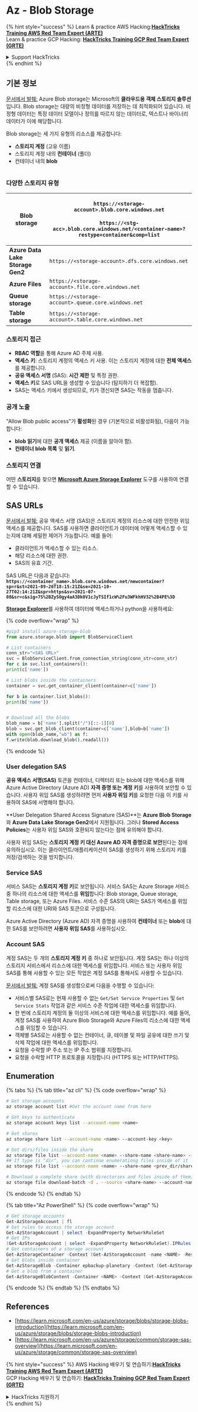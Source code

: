 # Az - Blob Storage

{% hint style="success" %}
Learn & practice AWS Hacking:<img src="/.gitbook/assets/image.png" alt="" data-size="line">[**HackTricks Training AWS Red Team Expert (ARTE)**](https://training.hacktricks.xyz/courses/arte)<img src="/.gitbook/assets/image.png" alt="" data-size="line">\
Learn & practice GCP Hacking: <img src="/.gitbook/assets/image (2).png" alt="" data-size="line">[**HackTricks Training GCP Red Team Expert (GRTE)**<img src="/.gitbook/assets/image (2).png" alt="" data-size="line">](https://training.hacktricks.xyz/courses/grte)

<details>

<summary>Support HackTricks</summary>

* [**구독 플랜**](https://github.com/sponsors/carlospolop)을 확인하세요!
* 💬 [**Discord 그룹**](https://discord.gg/hRep4RUj7f) 또는 [**telegram 그룹**](https://t.me/peass)에 가입하거나 **Twitter** 🐦 [**@hacktricks\_live**](https://twitter.com/hacktricks\_live)을 팔로우하세요.
* [**HackTricks**](https://github.com/carlospolop/hacktricks) 및 [**HackTricks Cloud**](https://github.com/carlospolop/hacktricks-cloud) github 저장소에 PR을 제출하여 해킹 트릭을 공유하세요.

</details>
{% endhint %}

## 기본 정보

[문서에서 발췌:](https://learn.microsoft.com/en-us/azure/storage/blobs/storage-blobs-overview) Azure Blob storage는 Microsoft의 **클라우드용 객체 스토리지 솔루션**입니다. Blob storage는 대량의 비정형 데이터를 저장하는 데 최적화되어 있습니다. 비정형 데이터는 특정 데이터 모델이나 정의를 따르지 않는 데이터로, 텍스트나 바이너리 데이터가 이에 해당합니다.

Blob storage는 세 가지 유형의 리소스를 제공합니다:

* **스토리지 계정** (고유 이름)
* 스토리지 계정 내의 **컨테이너** (폴더)
* 컨테이너 내의 **blob**

<figure><img src="../../../.gitbook/assets/image (114).png" alt=""><figcaption></figcaption></figure>

### 다양한 스토리지 유형

| **Blob storage**                 | <p><code>https://&#x3C;storage-account>.blob.core.windows.net</code><br><br><code>https://&#x3C;stg-acc>.blob.core.windows.net/&#x3C;container-name>?restype=container&#x26;comp=list</code></p> |
| -------------------------------- | ------------------------------------------------------------------------------------------------------------------------------------------------------------------------------------------------ |
| **Azure Data Lake Storage Gen2** | `https://<storage-account>.dfs.core.windows.net`                                                                                                                                                 |
| **Azure Files**                  | `https://<storage-account>.file.core.windows.net`                                                                                                                                                |
| **Queue storage**                | `https://<storage-account>.queue.core.windows.net`                                                                                                                                               |
| **Table storage**                | `https://<storage-account>.table.core.windows.net`                                                                                                                                               |

### 스토리지 접근 <a href="#about-blob-storage" id="about-blob-storage"></a>

* **RBAC 역할**을 통해 Azure AD 주체 사용.
* **액세스 키**: 스토리지 계정의 액세스 키 사용. 이는 스토리지 계정에 대한 **전체 액세스**를 제공합니다.
* **공유 액세스 서명** (SAS): **시간 제한** 및 특정 권한.
* **액세스 키**로 SAS URL을 생성할 수 있습니다 (탐지하기 더 복잡함).
* SAS는 액세스 키에서 생성되므로, 키가 갱신되면 SAS는 작동을 멈춥니다.

### 공개 노출

"Allow Blob public access"가 **활성화**된 경우 (기본적으로 비활성화됨), 다음이 가능합니다:

* **blob 읽기**에 대한 **공개 액세스** 제공 (이름을 알아야 함).
* **컨테이너 blob 목록** 및 **읽기**.

### 스토리지 연결

어떤 **스토리지**를 찾으면 [**Microsoft Azure Storage Explorer**](https://azure.microsoft.com/es-es/products/storage/storage-explorer/) 도구를 사용하여 연결할 수 있습니다.

## SAS URLs

[문서에서 발췌:](https://learn.microsoft.com/en-us/azure/storage/common/storage-sas-overview) 공유 액세스 서명 (SAS)은 스토리지 계정의 리소스에 대한 안전한 위임 액세스를 제공합니다. SAS를 사용하면 클라이언트가 데이터에 어떻게 액세스할 수 있는지에 대해 세밀한 제어가 가능합니다. 예를 들어:

* 클라이언트가 액세스할 수 있는 리소스.
* 해당 리소스에 대한 권한.
* SAS의 유효 기간.

SAS URL은 다음과 같습니다: **`https://<container_name>.blob.core.windows.net/newcontainer?sp=r&st=2021-09-26T18:15:21Z&se=2021-10-27T02:14:21Z&spr=https&sv=2021-07-08&sr=c&sig=7S%2BZySOgy4aA3Dk0V1cJyTSIf1cW%2Fu3WFkhHV32%2B4PE%3D`**

[**Storage Explorer**](https://azure.microsoft.com/en-us/features/storage-explorer/)를 사용하여 데이터에 액세스하거나 python을 사용하세요:

{% code overflow="wrap" %}
```python
#pip3 install azure-storage-blob
from azure.storage.blob import BlobServiceClient

# List containers
conn_str="<SAS URL>"
svc = BlobServiceClient.from_connection_string(conn_str=conn_str)
for c in svc.list_containers():
print(c['name'])

# List blobs inside the containers
container = svc.get_container_client(container=c['name'])

for b in container.list_blobs():
print(b['name'])


# Download all the blobs
blob_name = b['name'].split("/")[::-1][0]
blob = svc.get_blob_client(container=c['name'],blob=b['name'])
with open(blob_name,"wb") as f:
f.write(blob.download_blob().readall())
```
{% endcode %}

### User delegation SAS <a href="#user-delegation-sas" id="user-delegation-sas"></a>

**공유 액세스 서명(SAS)** 토큰을 컨테이너, 디렉터리 또는 blob에 대한 액세스를 위해 Azure Active Directory (Azure AD) **자격 증명 또는 계정 키**를 사용하여 보안할 수 있습니다. 사용자 위임 SAS를 생성하려면 먼저 **사용자 위임 키**를 요청한 다음 이 키를 사용하여 SAS에 서명해야 합니다.

**User Delegation Shared Access Signature (SAS)**는 **Azure Blob Storage**와 **Azure Data Lake Storage Gen2**에서 지원됩니다. 그러나 **Stored Access Policies**는 사용자 위임 SAS와 호환되지 않는다는 점에 유의해야 합니다.

사용자 위임 SAS는 **스토리지 계정 키 대신 Azure AD 자격 증명으로 보안**된다는 점에 유의하십시오. 이는 클라이언트/애플리케이션이 SAS를 생성하기 위해 스토리지 키를 저장/검색하는 것을 방지합니다.

### Service SAS

서비스 SAS는 **스토리지 계정 키**로 보안됩니다. 서비스 SAS는 Azure Storage 서비스 중 하나의 리소스에 대한 액세스를 **위임**합니다: Blob storage, Queue storage, Table storage, 또는 Azure Files. 서비스 수준 SAS의 URI는 SAS가 액세스를 위임할 리소스에 대한 URI와 SAS 토큰으로 구성됩니다.

Azure Active Directory (Azure AD) 자격 증명을 사용하여 **컨테이너** 또는 **blob**에 대한 SAS를 보안하려면 **사용자 위임 SAS**를 사용하십시오.

### Account SAS

계정 SAS는 두 개의 **스토리지 계정 키** 중 하나로 보안됩니다. 계정 SAS는 하나 이상의 스토리지 서비스에서 리소스에 대한 액세스를 위임합니다. 서비스 또는 사용자 위임 SAS를 통해 사용할 수 있는 모든 작업은 계정 SAS를 통해서도 사용할 수 있습니다.

[문서에서 발췌:](https://learn.microsoft.com/en-us/rest/api/storageservices/create-account-sas) 계정 SAS를 생성함으로써 다음을 수행할 수 있습니다:

* 서비스별 SAS로는 현재 사용할 수 없는 `Get/Set Service Properties` 및 `Get Service Stats` 작업과 같은 서비스 수준 작업에 대한 액세스를 위임합니다.
* 한 번에 스토리지 계정의 둘 이상의 서비스에 대한 액세스를 위임합니다. 예를 들어, 계정 SAS를 사용하여 Azure Blob Storage와 Azure Files의 리소스에 대한 액세스를 위임할 수 있습니다.
* 객체별 SAS로는 사용할 수 없는 컨테이너, 큐, 테이블 및 파일 공유에 대한 쓰기 및 삭제 작업에 대한 액세스를 위임합니다.
* 요청을 수락할 IP 주소 또는 IP 주소 범위를 지정합니다.
* 요청을 수락할 HTTP 프로토콜을 지정합니다 (HTTPS 또는 HTTP/HTTPS).

## Enumeration

{% tabs %}
{% tab title="az cli" %}
{% code overflow="wrap" %}
```bash
# Get storage accounts
az storage account list #Get the account name from here

# Get keys to authenticate
az storage account keys list --account-name <name>

# Get shares
az storage share list --account-name <name> --account-key <key>

# Get dirs/files inside the share
az storage file list --account-name <name> --share-name <share-name> --account-key <key>
## If type is "dir", you can continue enumerationg files inside of it
az storage file list --account-name <name> --share-name <prev_dir/share-name> --account-key <key>

# Download a complete share (with directories and files inside of them)
az storage file download-batch -d . --source <share-name> --account-name <name> --account-key <key>
```
{% endcode %}
{% endtab %}

{% tab title="Az PowerShell" %}
{% code overflow="wrap" %}
```powershell
# Get storage accounts
Get-AzStorageAccount | fl
# Get rules to access the storage account
Get-AzStorageAccount | select -ExpandProperty NetworkRuleSet
# Get IPs
(Get-AzStorageAccount | select -ExpandProperty NetworkRuleSet).IPRules
# Get containers of a storage account
Get-AzStorageContainer -Context (Get-AzStorageAccount -name <NAME> -ResourceGroupName <NAME>).context
# Get blobs inside container
Get-AzStorageBlob -Container epbackup-planetary -Context (Get-AzStorageAccount -name <name> -ResourceGroupName <name>).context
# Get a blob from a container
Get-AzStorageBlobContent -Container <NAME> -Context (Get-AzStorageAccount -name <NAME> -ResourceGroupName <NAME>).context -Blob <blob_name> -Destination .\Desktop\filename.txt
```
{% endcode %}
{% endtab %}
{% endtabs %}

## References

* [https://learn.microsoft.com/en-us/azure/storage/blobs/storage-blobs-introduction](https://learn.microsoft.com/en-us/azure/storage/blobs/storage-blobs-introduction)
* [https://learn.microsoft.com/en-us/azure/storage/common/storage-sas-overview](https://learn.microsoft.com/en-us/azure/storage/common/storage-sas-overview)

{% hint style="success" %}
AWS Hacking 배우기 및 연습하기:<img src="/.gitbook/assets/image.png" alt="" data-size="line">[**HackTricks Training AWS Red Team Expert (ARTE)**](https://training.hacktricks.xyz/courses/arte)<img src="/.gitbook/assets/image.png" alt="" data-size="line">\
GCP Hacking 배우기 및 연습하기: <img src="/.gitbook/assets/image (2).png" alt="" data-size="line">[**HackTricks Training GCP Red Team Expert (GRTE)**<img src="/.gitbook/assets/image (2).png" alt="" data-size="line">](https://training.hacktricks.xyz/courses/grte)

<details>

<summary>HackTricks 지원하기</summary>

* [**subscription plans**](https://github.com/sponsors/carlospolop) 확인하기!
* 💬 [**Discord group**](https://discord.gg/hRep4RUj7f) 또는 [**telegram group**](https://t.me/peass)에 가입하거나 **Twitter** 🐦 [**@hacktricks\_live**](https://twitter.com/hacktricks\_live)을 팔로우하세요.
* PR을 제출하여 [**HackTricks**](https://github.com/carlospolop/hacktricks) 및 [**HackTricks Cloud**](https://github.com/carlospolop/hacktricks-cloud) github 저장소에 해킹 트릭을 공유하세요.

</details>
{% endhint %}
